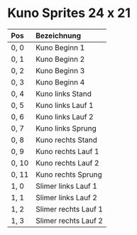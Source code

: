 # Kuno Sprites 24 x 21

|Pos  | Bezeichnung         |
|:----|:--------------------|
|0,  0| Kuno Beginn 1       |
|0,  1| Kuno Beginn 2       |
|0,  2| Kuno Beginn 3       |
|0,  3| Kuno Beginn 4       |
|0,  4| Kuno links Stand    |
|0,  5| Kuno links Lauf 1   |
|0,  6| Kuno links Lauf 2   |
|0,  7| Kuno links Sprung   |
|0,  8| Kuno rechts Stand   |
|0,  9| Kuno rechts Lauf 1  |
|0, 10| Kuno rechts Lauf 2  |
|0, 11| Kuno rechts Sprung  |
|1,  0| Slimer links Lauf 1 |
|1,  1| Slimer links Lauf 2 |
|1,  2| Slimer rechts Lauf 1|
|1,  3| Slimer rechts Lauf 2|
